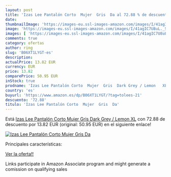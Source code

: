 ```yaml
---
layout: post
title: 'Izas Lee Pantalón Corto  Mujer  Gris  Da al 72.88 % de descuento'
date: 
thumbnailImage: 'https://images-eu.ssl-images-amazon.com/images/I/41agIC7U8uL._SL200_.jpg'
image: 'https://images-eu.ssl-images-amazon.com/images/I/41agIC7U8uL._SL200_.jpg'
images: [ 'https://images-eu.ssl-images-amazon.com/images/I/41agIC7U8uL._SL200_.jpg' ]
comments: true
category: ofertas
author: ring
slug: 'B06XT1LYGT-es'
description:
actualPrice: 13.82 EUR
currency: EUR
price: 13.82
comparePrice: 50.95 EUR
inStock: true
prodname: 'Izas Lee Pantalón Corto  Mujer  Gris  Dark Grey / Lemon   XL'
country: 'es'
buyurl: 'https://www.amazon.es/dp/B06XT1LYGT/?tag=tolees-21'
descuento: '72.88'
titulo: 'Izas Lee Pantalón Corto  Mujer  Gris  Da'
---
```


Está [Izas Lee Pantalón Corto  Mujer  Gris  Dark Grey / Lemon   XL](https://www.amazon.es/dp/B06XT1LYGT/?tag=tolees-21) con 72.88 de descuento por 13.82 EUR (original: 50.95 EUR) en el siguiente enlace!

[![Izas Lee Pantalón Corto  Mujer  Gris  Da](https://images-eu.ssl-images-amazon.com/images/I/41agIC7U8uL._SL200_.jpg)](https://www.amazon.es/dp/B06XT1LYGT/?tag=tolees-21)

Principales características:


[Ver la oferta!!](https://www.amazon.es/dp/B06XT1LYGT/?tag=tolees-21)

Links participate in Amazon Associate program and might generate a comission on qualifying sales


